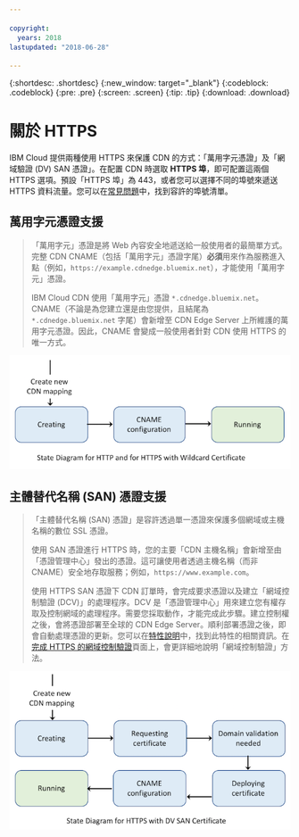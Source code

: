 ```yaml
---

copyright:
  years: 2018
lastupdated: "2018-06-28"

---
```


{:shortdesc: .shortdesc}
{:new_window: target="_blank"}
{:codeblock: .codeblock}
{:pre: .pre}
{:screen: .screen}
{:tip: .tip}
{:download: .download}

# 關於 HTTPS

IBM Cloud 提供兩種使用 HTTPS 來保護 CDN 的方式：「萬用字元憑證」及「網域驗證 (DV) SAN 憑證」。在配置 CDN 時選取 **HTTPS 埠**，即可配置這兩個 HTTPS 選項。預設「HTTPS 埠」為 443，或者您可以選擇不同的埠號來遞送 HTTPS 資料流量。您可以在[常見問題](faqs.html#are-there-any-restrictions-on-what-http-and-https-port-numbers-are-allowed-for-akamai-)中，找到容許的埠號清單。

## 萬用字元憑證支援
>「萬用字元」憑證是將 Web 內容安全地遞送給一般使用者的最簡單方式。完整 CDN CNAME（包括「萬用字元」憑證字尾）**必須**用來作為服務進入點（例如，`https://example.cdnedge.bluemix.net`），才能使用「萬用字元」憑證。
>
>IBM Cloud CDN 使用「萬用字元」憑證 `*.cdnedge.bluemix.net`。CNAME（不論是為您建立還是由您提供，且結尾為 `*.cdnedge.bluemix.net` 字尾）會新增至 CDN Edge Server 上所維護的萬用字元憑證。因此，CNAME 會變成一般使用者針對 CDN 使用 HTTPS 的唯一方式。

![Http 及萬用字元的圖表](images/state-diagram-wildcard.png)

## 主體替代名稱 (SAN) 憑證支援

>「主體替代名稱 (SAN) 憑證」是容許透過單一憑證來保護多個網域或主機名稱的數位 SSL 憑證。
>
>使用 SAN 憑證進行 HTTPS 時，您的主要「CDN 主機名稱」會新增至由「憑證管理中心」發出的憑證。這可讓使用者透過主機名稱（而非 CNAME）安全地存取服務；例如，`https://www.example.com`。
>
>使用 HTTPS SAN 憑證下 CDN 訂單時，會完成要求憑證以及建立「網域控制驗證 (DCV)」的處理程序。DCV 是「憑證管理中心」用來建立您有權存取及控制網域的處理程序。需要您採取動作，才能完成此步驟。建立控制權之後，會將憑證部署至全球的 CDN Edge Server。順利部署憑證之後，即會自動處理憑證的更新。您可以在[特性說明](about.html#https-protocol-support)中，找到此特性的相關資訊。在[完成 HTTPS 的網域控制驗證](how-to-https.html#initial-steps-to-domain-control-validation)頁面上，會更詳細地說明「網域控制驗證」方法。

![具有 SAN 憑證之 HTTPS 的圖表](images/state-diagram-san.png)
